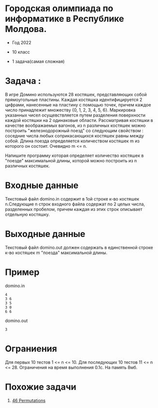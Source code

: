 # Городская олимпиада по информатике в Республике Молдова.

* Год 2022

* 10 класс

* 1 задача(самая сложная)


# Задача : 
    
   В игре Домино используются 28 костяшек, представляющих собой прямоугольные пластины. Каждая костяшка идентифицируется 2 цифрами, нанесенные на пластину с помощью точек,
    причем каждое число принадлежит множеству {0, 1, 2, 3, 4, 5, 6}. Маркировка указанных чисел осущевствляется путем разделения поверхности каждой костяшки на 2 одинаковые области.
    Рассматривая костяшки в качестве воображаемых вагонов, из n различных костяшек можно построить "железнодорожный поезд" со следующим свойством : соседние числа любых соприкасающихся
    костяшек равны между собой. Длина поезда определяется количеством костяшек m из которого он состоит. Очевидно m <= n.
        
   Напишите программу которая определяет количество костяшек в "поезде" максимальной длины, которой можно построить из n различных костяшек.


# Входные данные 
    
   Текстовый файл domino.in содержит в 1ой строке к-во костяшек n.Следующие n строк входного файла содержат по 2 целых числа, разделенных пробелом, причем каждая из этих строк
    описывает отдельную костяшку.

# Выходные данные
    
   Текстовый файл domino.out должен содержать в единственной строке к-во костяшек m "поезда" максимальной длины.
 
 
    
# Пример

    
   domino.in 
    
    4          
    3 6 
    3 5
    3 0 
    6 6
    
domino.out
    
    3


# Ограниения 

Для первых 10 тестов 1 <= n <= 10. Для последующих 10 тестов 11 <= n <= 28. Ограничения на время выполнения 0.1с. На память 8мб.

# Похожие задачи
1. [46 Permutations](https://leetcode.com/problems/permutations/)
    
